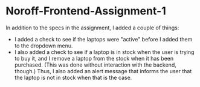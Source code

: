 # Noroff-Frontend-Assignment-1

In addition to the specs in the assignment, I added a couple of things: 
- I added a check to see if the laptops were "active" before I added them to the dropdown menu.
- I also added a check to see if a laptop is in stock when the user is trying to buy it, and I remove a laptop from the stock when it has been purchased. (This was done without interaction with the backend, though.) Thus, I also added an alert message that informs the user that the laptop is not in stock when that is the case.
